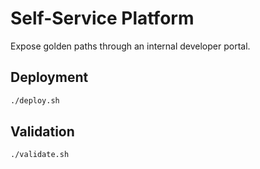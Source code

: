 # Self-Service Platform

Expose golden paths through an internal developer portal.

## Deployment

```bash
./deploy.sh
```

## Validation

```bash
./validate.sh
```
